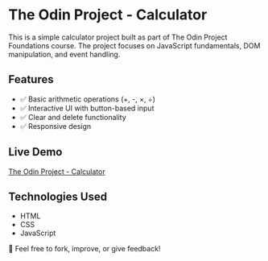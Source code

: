 # The Odin Project - Calculator

This is a simple calculator project built as part of The Odin Project Foundations course. The project focuses on JavaScript fundamentals, DOM manipulation, and event handling.

## Features

- ✅ Basic arithmetic operations (+, -, ×, ÷)
- ✅ Interactive UI with button-based input
- ✅ Clear and delete functionality
- ✅ Responsive design

## Live Demo

[The Odin Project - Calculator](https://whatisaprocoder.github.io/odin-foundations-calculator/)

## Technologies Used

- HTML
- CSS
- JavaScript

🚀 Feel free to fork, improve, or give feedback!
